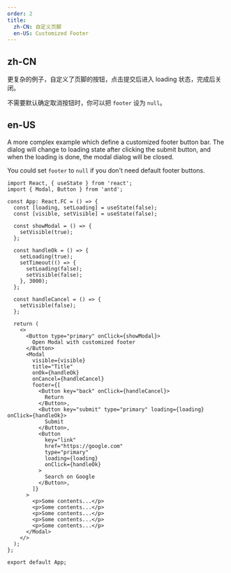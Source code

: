 ```yaml
---
order: 2
title:
  zh-CN: 自定义页脚
  en-US: Customized Footer
---
```


## zh-CN

更复杂的例子，自定义了页脚的按钮，点击提交后进入 loading 状态，完成后关闭。

不需要默认确定取消按钮时，你可以把 `footer` 设为 `null`。

## en-US

A more complex example which define a customized footer button bar. The dialog will change to loading state after clicking the submit button, and when the loading is done, the modal dialog will be closed.

You could set `footer` to `null` if you don't need default footer buttons.

```tsx
import React, { useState } from 'react';
import { Modal, Button } from 'antd';

const App: React.FC = () => {
  const [loading, setLoading] = useState(false);
  const [visible, setVisible] = useState(false);

  const showModal = () => {
    setVisible(true);
  };

  const handleOk = () => {
    setLoading(true);
    setTimeout(() => {
      setLoading(false);
      setVisible(false);
    }, 3000);
  };

  const handleCancel = () => {
    setVisible(false);
  };

  return (
    <>
      <Button type="primary" onClick={showModal}>
        Open Modal with customized footer
      </Button>
      <Modal
        visible={visible}
        title="Title"
        onOk={handleOk}
        onCancel={handleCancel}
        footer={[
          <Button key="back" onClick={handleCancel}>
            Return
          </Button>,
          <Button key="submit" type="primary" loading={loading} onClick={handleOk}>
            Submit
          </Button>,
          <Button
            key="link"
            href="https://google.com"
            type="primary"
            loading={loading}
            onClick={handleOk}
          >
            Search on Google
          </Button>,
        ]}
      >
        <p>Some contents...</p>
        <p>Some contents...</p>
        <p>Some contents...</p>
        <p>Some contents...</p>
        <p>Some contents...</p>
      </Modal>
    </>
  );
};

export default App;
```
